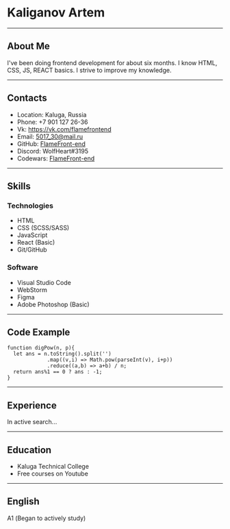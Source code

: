 # Kaliganov Artem

********* 

## About Me

I've been doing frontend development for about six months. 
I know HTML, CSS, JS, REACT basics. I strive to improve my knowledge.

********* 

## Contacts

* Location: Kaluga, Russia
* Phone: +7 901 127 26-36
* Vk: https://vk.com/flamefrontend
* Email: 5017_30@mail.ru
* GitHub: [FlameFront-end](https://github.com/FlameFront-end)
* Discord: WolfHeart#3195
* Codewars: [FlameFront-end](https://www.codewars.com/users/FlameFront-end)

********* 

## Skills

### Technologies
* HTML
* CSS (SCSS/SASS)
* JavaScript
* React (Basic)
* Git/GitHub

### Software
* Visual Studio Code
* WebStorm
* Figma
* Adobe Photoshop (Basic)

*********

## Code Example

```
function digPow(n, p){
  let ans = n.toString().split('')
             .map((v,i) => Math.pow(parseInt(v), i+p))
             .reduce((a,b) => a+b) / n;
  return ans%1 == 0 ? ans : -1;
}
``` 

*********

## Experience

In active search...

*********

## Education
* Kaluga Technical College
* Free courses on Youtube

********

## English

А1 (Began to actively study)


